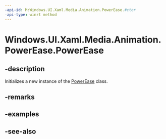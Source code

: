 ```yaml
---
-api-id: M:Windows.UI.Xaml.Media.Animation.PowerEase.#ctor
-api-type: winrt method
---
```


<!-- Method syntax
public PowerEase()
-->

# Windows.UI.Xaml.Media.Animation.PowerEase.PowerEase

## -description
Initializes a new instance of the [PowerEase](powerease.md) class.


## -remarks

## -examples

## -see-also
